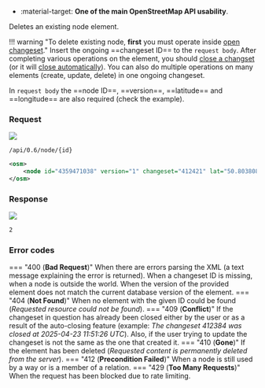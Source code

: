 <div class="grid cards" markdown>

- :material-target: **One of the main OpenStreetMap API usability**.

</div>

Deletes an existing node element.

!!! warning "To delete existing node, **first** you must operate inside [open changeset](open_changeset.md)."
    Insert the ongoing ==changeset ID== to the `request body`. After completing various operations on the element, you should [close a changset](close_changeset.md) (or it will [close automatically](../general_informations/changesets.md#changesets-attributes)). You can also do multiple operations on many elements (create, update, delete) in one ongoing changeset.

In `request body` the ==node ID==, ==version==, ==latitude== and ==longitude== are also required (check the example).

### Request

![](https://img.shields.io/badge/DELETE-red)

```
/api/0.6/node/{id}
```

``` xml title="deleteNodeBody_example.xml" linenums="1" hl_lines="2"
<osm>
	<node id="4359471038" version="1" changeset="412421" lat="50.8038088" lon="16.2646552" />
</osm>
```

### Response

![](https://img.shields.io/badge/Response-200%20OK-brightgreen)

```xml title="succesDeleteNode_example.xml" linenums="1"
2
```

### Error codes

=== "400 (**Bad Request**)"
    When there are errors parsing the XML (a text message explaining the error is returned). When a changeset ID is missing, when a node is outside the world. When the version of the provided element does not match the current database version of the element.
=== "404 (**Not Found**)"
    When no element with the given ID could be found (*Requested resource could not be found*).
=== "409 (**Conflict**)"
    If the changeset in question has already been closed either by the user or as a result of the auto-closing feature (example: *The changeset 412384 was closed at 2025-04-23 11:51:26 UTC*). Also, if the user trying to update the changeset is not the same as the one that created it.
=== "410 (**Gone**)"
    If the element has been deleted (*Requested content is permanently deleted from the server*).
=== "412 (**Precondition Failed**)"
    When a node is still used by a way or is a member of a relation.
=== "429 (**Too Many Requests**)"
    When the request has been blocked due to rate limiting.